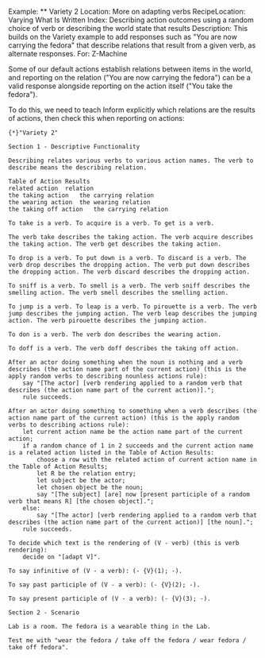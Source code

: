 Example: ** Variety 2
Location: More on adapting verbs
RecipeLocation: Varying What Is Written
Index: Describing action outcomes using a random choice of verb or describing the world state that results
Description: This builds on the Variety example to add responses such as "You are now carrying the fedora" that describe relations that result from a given verb, as alternate responses.
For: Z-Machine

  
Some of our default actions establish relations between items in the world, and reporting on the relation ("You are now carrying the fedora") can be a valid response alongside reporting on the action itself ("You take the fedora").

  
To do this, we need to teach Inform explicitly which relations are the results of actions, then check this when reporting on actions:

  

``` inform7
{*}"Variety 2"

Section 1 - Descriptive Functionality

Describing relates various verbs to various action names. The verb to describe means the describing relation.

Table of Action Results
related action	relation
the taking action	the carrying relation
the wearing action	the wearing relation
the taking off action	the carrying relation

To take is a verb. To acquire is a verb. To get is a verb.

The verb take describes the taking action. The verb acquire describes the taking action. The verb get describes the taking action.

To drop is a verb. To put down is a verb. To discard is a verb. The verb drop describes the dropping action. The verb put down describes the dropping action. The verb discard describes the dropping action.

To sniff is a verb. To smell is a verb. The verb sniff describes the smelling action. The verb smell describes the smelling action.

To jump is a verb. To leap is a verb. To pirouette is a verb. The verb jump describes the jumping action. The verb leap describes the jumping action. The verb pirouette describes the jumping action.

To don is a verb. The verb don describes the wearing action.

To doff is a verb. The verb doff describes the taking off action.

After an actor doing something when the noun is nothing and a verb describes (the action name part of the current action) (this is the apply random verbs to describing nounless actions rule):
	say "[The actor] [verb rendering applied to a random verb that describes (the action name part of the current action)].";
	rule succeeds.

After an actor doing something to something when a verb describes (the action name part of the current action) (this is the apply random verbs to describing actions rule):
	let current action name be the action name part of the current action;
	if a random chance of 1 in 2 succeeds and the current action name is a related action listed in the Table of Action Results:
		choose a row with the related action of current action name in the Table of Action Results;
		let R be the relation entry;
		let subject be the actor;
		let chosen object be the noun;
		say "[The subject] [are] now [present participle of a random verb that means R] [the chosen object].";
	else:
		say "[The actor] [verb rendering applied to a random verb that describes (the action name part of the current action)] [the noun].";
	rule succeeds.

To decide which text is the rendering of (V - verb) (this is verb rendering):
	decide on "[adapt V]".

To say infinitive of (V - a verb): (- {V}(1); -).

To say past participle of (V - a verb): (- {V}(2); -).

To say present participle of (V - a verb): (- {V}(3); -).

Section 2 - Scenario

Lab is a room. The fedora is a wearable thing in the Lab.

Test me with "wear the fedora / take off the fedora / wear fedora / take off fedora".
```

